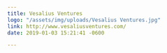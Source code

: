 ```yaml
---
title: Vesalius Ventures
logo: "/assets/img/uploads/Vesalius Ventures.jpg"
link: http://www.vesaliusventures.com/
date: 2019-01-03 15:21:41 -0600

---
```

